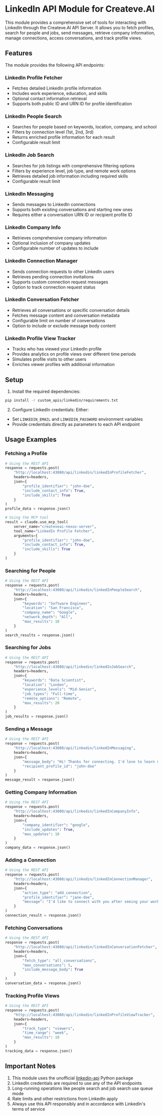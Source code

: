 # LinkedIn API Module for Createve.AI

This module provides a comprehensive set of tools for interacting with LinkedIn through the Createve.AI API Server. It allows you to fetch profiles, search for people and jobs, send messages, retrieve company information, manage connections, access conversations, and track profile views.

## Features

The module provides the following API endpoints:

### LinkedIn Profile Fetcher
- Fetches detailed LinkedIn profile information
- Includes work experience, education, and skills
- Optional contact information retrieval
- Supports both public ID and URN ID for profile identification

### LinkedIn People Search
- Searches for people based on keywords, location, company, and school
- Filters by connection level (1st, 2nd, 3rd)
- Returns enriched profile information for each result
- Configurable result limit

### LinkedIn Job Search
- Searches for job listings with comprehensive filtering options
- Filters by experience level, job type, and remote work options
- Retrieves detailed job information including required skills
- Configurable result limit

### LinkedIn Messaging
- Sends messages to LinkedIn connections
- Supports both existing conversations and starting new ones
- Requires either a conversation URN ID or recipient profile ID

### LinkedIn Company Info
- Retrieves comprehensive company information
- Optional inclusion of company updates
- Configurable number of updates to include

### LinkedIn Connection Manager
- Sends connection requests to other LinkedIn users
- Retrieves pending connection invitations
- Supports custom connection request messages
- Option to track connection request status

### LinkedIn Conversation Fetcher
- Retrieves all conversations or specific conversation details
- Fetches message content and conversation metadata
- Configurable limit on number of conversations
- Option to include or exclude message body content

### LinkedIn Profile View Tracker
- Tracks who has viewed your LinkedIn profile
- Provides analytics on profile views over different time periods
- Simulates profile visits to other users
- Enriches viewer profiles with additional information

## Setup

1. Install the required dependencies:
```bash
pip install -r custom_apis/linkedin/requirements.txt
```

2. Configure LinkedIn credentials:
Either:
- Set `LINKEDIN_EMAIL` and `LINKEDIN_PASSWORD` environment variables
- Provide credentials directly as parameters to each API endpoint

## Usage Examples

### Fetching a Profile

```python
# Using the REST API
response = requests.post(
    "http://localhost:43080/api/linkedin/linkedInProfileFetcher",
    headers=headers,
    json={
        "profile_identifier": "john-doe",
        "include_contact_info": True,
        "include_skills": True
    }
)
profile_data = response.json()

# Using the MCP tool
result = claude.use_mcp_tool(
    server_name="createveai-nexus-server",
    tool_name="LinkedIn Profile Fetcher",
    arguments={
        "profile_identifier": "john-doe",
        "include_contact_info": True,
        "include_skills": True
    }
)
```

### Searching for People

```python
# Using the REST API
response = requests.post(
    "http://localhost:43080/api/linkedin/linkedInPeopleSearch",
    headers=headers,
    json={
        "keywords": "Software Engineer",
        "location": "San Francisco",
        "company_name": "Google",
        "network_depth": "All",
        "max_results": 10
    }
)
search_results = response.json()
```

### Searching for Jobs

```python
# Using the REST API
response = requests.post(
    "http://localhost:43080/api/linkedin/linkedInJobSearch",
    headers=headers,
    json={
        "keywords": "Data Scientist",
        "location": "London",
        "experience_levels": "Mid-Senior",
        "job_types": "Full-time",
        "remote_options": "Remote",
        "max_results": 20
    }
)
job_results = response.json()
```

### Sending a Message

```python
# Using the REST API
response = requests.post(
    "http://localhost:43080/api/linkedin/linkedInMessaging",
    headers=headers,
    json={
        "message_body": "Hi! Thanks for connecting. I'd love to learn more about your work.",
        "recipient_profile_id": "john-doe"
    }
)
message_result = response.json()
```

### Getting Company Information

```python
# Using the REST API
response = requests.post(
    "http://localhost:43080/api/linkedin/linkedInCompanyInfo",
    headers=headers,
    json={
        "company_identifier": "google",
        "include_updates": True,
        "max_updates": 10
    }
)
company_data = response.json()
```

### Adding a Connection

```python
# Using the REST API
response = requests.post(
    "http://localhost:43080/api/linkedin/linkedInConnectionManager",
    headers=headers,
    json={
        "action_type": "add_connection",
        "profile_identifier": "jane-doe",
        "message": "I'd like to connect with you after seeing your work on AI research."
    }
)
connection_result = response.json()
```

### Fetching Conversations

```python
# Using the REST API
response = requests.post(
    "http://localhost:43080/api/linkedin/linkedInConversationFetcher",
    headers=headers,
    json={
        "fetch_type": "all_conversations",
        "max_conversations": 5,
        "include_message_body": True
    }
)
conversation_data = response.json()
```

### Tracking Profile Views

```python
# Using the REST API
response = requests.post(
    "http://localhost:43080/api/linkedin/linkedInProfileViewTracker",
    headers=headers,
    json={
        "track_type": "viewers",
        "time_range": "week",
        "max_results": 10
    }
)
tracking_data = response.json()
```

## Important Notes

1. This module uses the unofficial [linkedin-api](https://github.com/tomquirk/linkedin-api) Python package
2. LinkedIn credentials are required to use any of the API endpoints
3. Long-running operations like people search and job search use queue mode
4. Rate limits and other restrictions from LinkedIn apply
5. Always use this API responsibly and in accordance with LinkedIn's terms of service
